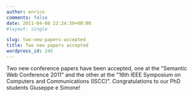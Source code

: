 ```yaml
---
author: enrico
comments: false
date: 2011-04-08 22:24:59+00:00
#layout: single

slug: two-new-papers-accepted
title: Two new papers accepted
wordpress_id: 245
---
```


Two new conference papers have been accepted, one at the "Semantic Web Conference 2011" and the other at the "16th IEEE Symposium on Computers and Communications (ISCC)". Congratulations to our PhD students Giuseppe e Simone!
